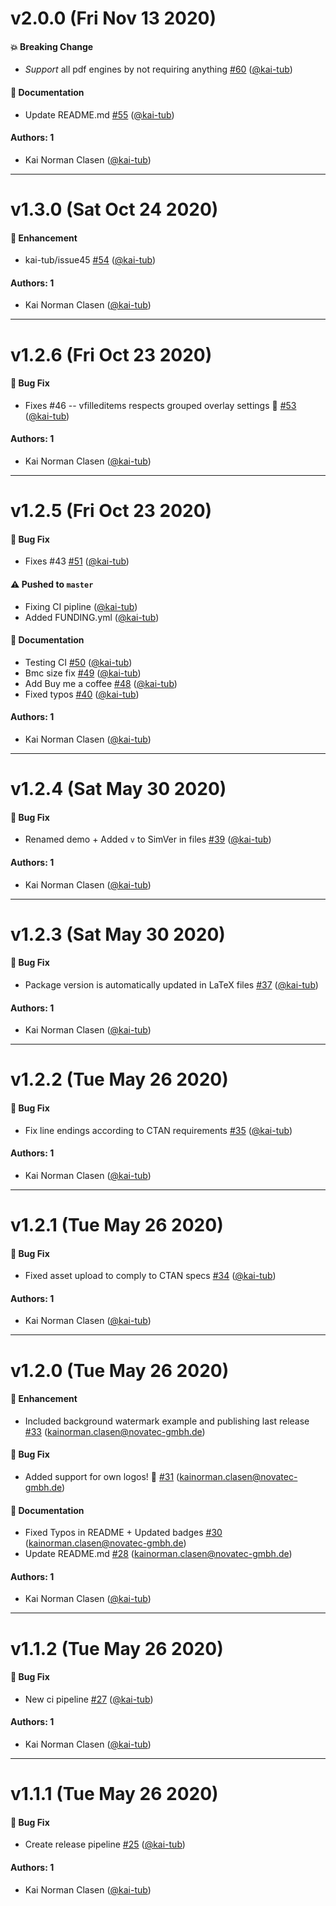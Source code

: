 # v2.0.0 (Fri Nov 13 2020)

#### 💥 Breaking Change

- _Support_ all pdf engines by not requiring anything [#60](https://github.com/kai-tub/latex-beamer-pure-minimalistic/pull/60) ([@kai-tub](https://github.com/kai-tub))

#### 📝 Documentation

- Update README.md [#55](https://github.com/kai-tub/latex-beamer-pure-minimalistic/pull/55) ([@kai-tub](https://github.com/kai-tub))

#### Authors: 1

- Kai Norman Clasen ([@kai-tub](https://github.com/kai-tub))

---

# v1.3.0 (Sat Oct 24 2020)

#### 🚀 Enhancement

- kai-tub/issue45 [#54](https://github.com/kai-tub/latex-beamer-pure-minimalistic/pull/54) ([@kai-tub](https://github.com/kai-tub))

#### Authors: 1

- Kai Norman Clasen ([@kai-tub](https://github.com/kai-tub))

---

# v1.2.6 (Fri Oct 23 2020)

#### 🐛 Bug Fix

- Fixes #46 -- vfilleditems respects grouped overlay settings :tada: [#53](https://github.com/kai-tub/latex-beamer-pure-minimalistic/pull/53) ([@kai-tub](https://github.com/kai-tub))

#### Authors: 1

- Kai Norman Clasen ([@kai-tub](https://github.com/kai-tub))

---

# v1.2.5 (Fri Oct 23 2020)

#### 🐛 Bug Fix

- Fixes #43 [#51](https://github.com/kai-tub/latex-beamer-pure-minimalistic/pull/51) ([@kai-tub](https://github.com/kai-tub))

#### ⚠️ Pushed to `master`

- Fixing CI pipline ([@kai-tub](https://github.com/kai-tub))
- Added FUNDING.yml ([@kai-tub](https://github.com/kai-tub))

#### 📝 Documentation

- Testing CI [#50](https://github.com/kai-tub/latex-beamer-pure-minimalistic/pull/50) ([@kai-tub](https://github.com/kai-tub))
- Bmc size fix [#49](https://github.com/kai-tub/latex-beamer-pure-minimalistic/pull/49) ([@kai-tub](https://github.com/kai-tub))
- Add Buy me a coffee [#48](https://github.com/kai-tub/latex-beamer-pure-minimalistic/pull/48) ([@kai-tub](https://github.com/kai-tub))
- Fixed typos [#40](https://github.com/kai-tub/latex-beamer-pure-minimalistic/pull/40) ([@kai-tub](https://github.com/kai-tub))

#### Authors: 1

- Kai Norman Clasen ([@kai-tub](https://github.com/kai-tub))

---

# v1.2.4 (Sat May 30 2020)

#### 🐛 Bug Fix

- Renamed demo + Added `v` to SimVer in files [#39](https://github.com/kai-tub/latex-beamer-pure-minimalistic/pull/39) ([@kai-tub](https://github.com/kai-tub))

#### Authors: 1

- Kai Norman Clasen ([@kai-tub](https://github.com/kai-tub))

---

# v1.2.3 (Sat May 30 2020)

#### 🐛 Bug Fix

- Package version is automatically updated in LaTeX files [#37](https://github.com/kai-tub/latex-beamer-pure-minimalistic/pull/37) ([@kai-tub](https://github.com/kai-tub))

#### Authors: 1

- Kai Norman Clasen ([@kai-tub](https://github.com/kai-tub))

---

# v1.2.2 (Tue May 26 2020)

#### 🐛 Bug Fix

- Fix line endings according to CTAN requirements [#35](https://github.com/kai-tub/latex-beamer-pure-minimalistic/pull/35) ([@kai-tub](https://github.com/kai-tub))

#### Authors: 1

- Kai Norman Clasen ([@kai-tub](https://github.com/kai-tub))

---

# v1.2.1 (Tue May 26 2020)

#### 🐛 Bug Fix

- Fixed asset upload to comply to CTAN specs [#34](https://github.com/kai-tub/latex-beamer-pure-minimalistic/pull/34) ([@kai-tub](https://github.com/kai-tub))

#### Authors: 1

- Kai Norman Clasen ([@kai-tub](https://github.com/kai-tub))

---

# v1.2.0 (Tue May 26 2020)

#### 🚀 Enhancement

- Included background watermark example and publishing last release [#33](https://github.com/kai-tub/latex-beamer-pure-minimalistic/pull/33) (kainorman.clasen@novatec-gmbh.de)

#### 🐛 Bug Fix

- Added support for own logos! :tada: [#31](https://github.com/kai-tub/latex-beamer-pure-minimalistic/pull/31) (kainorman.clasen@novatec-gmbh.de)

#### 📝 Documentation

- Fixed Typos in README + Updated badges [#30](https://github.com/kai-tub/latex-beamer-pure-minimalistic/pull/30) (kainorman.clasen@novatec-gmbh.de)
- Update README.md [#28](https://github.com/kai-tub/latex-beamer-pure-minimalistic/pull/28) (kainorman.clasen@novatec-gmbh.de)

#### Authors: 1

- Kai Norman Clasen ([@kai-tub](https://github.com/kai-tub))

---

# v1.1.2 (Tue May 26 2020)

#### 🐛 Bug Fix

- New ci pipeline [#27](https://github.com/kai-tub/latex-beamer-pure-minimalistic/pull/27) ([@kai-tub](https://github.com/kai-tub))

#### Authors: 1

- Kai Norman Clasen ([@kai-tub](https://github.com/kai-tub))

---

# v1.1.1 (Tue May 26 2020)

#### 🐛 Bug Fix

- Create release pipeline [#25](https://github.com/kai-tub/latex-beamer-pure-minimalistic/pull/25) ([@kai-tub](https://github.com/kai-tub))

#### Authors: 1

- Kai Norman Clasen ([@kai-tub](https://github.com/kai-tub))